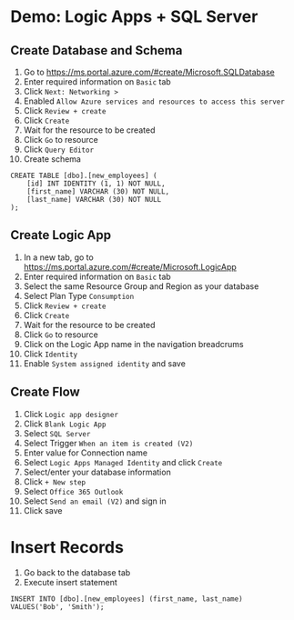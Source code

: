 # Demo: Logic Apps + SQL Server

## Create Database and Schema
1. Go to https://ms.portal.azure.com/#create/Microsoft.SQLDatabase
2. Enter required information on `Basic` tab
3. Click `Next: Networking >`
4. Enabled `Allow Azure services and resources to access this server`
5. Click `Review + create`
6. Click `Create`
7. Wait for the resource to be created
8. Click `Go` to resource
9. Click `Query Editor`
10. Create schema
```
CREATE TABLE [dbo].[new_employees] (
    [id] INT IDENTITY (1, 1) NOT NULL,
    [first_name] VARCHAR (30) NOT NULL,
    [last_name] VARCHAR (30) NOT NULL
);
```

## Create Logic App
1. In a new tab, go to https://ms.portal.azure.com/#create/Microsoft.LogicApp
2. Enter required information on `Basic` tab
3. Select the same Resource Group and Region as your database
4. Select Plan Type `Consumption`
5. Click `Review + create`
6. Click `Create`
7. Wait for the resource to be created
8. Click `Go` to resource
9. Click on the Logic App name in the navigation breadcrums
10. Click `Identity`
11. Enable `System assigned identity` and save


## Create Flow
1. Click `Logic app designer`
2. Click `Blank Logic App`
3. Select `SQL Server`
4. Select Trigger `When an item is created (V2)`
5. Enter value for Connection name
6. Select `Logic Apps Managed Identity` and click `Create`
7. Select/enter your database information
8. Click `+ New step`
9. Select `Office 365 Outlook`
10. Select `Send an email (V2)` and sign in
11. Click save





# Insert Records
1. Go back to the database tab
2. Execute insert statement
```
INSERT INTO [dbo].[new_employees] (first_name, last_name) VALUES('Bob', 'Smith');
```
